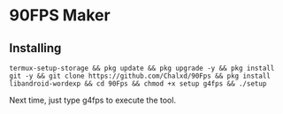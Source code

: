 # 90FPS Maker
## Installing
```
termux-setup-storage && pkg update && pkg upgrade -y && pkg install git -y && git clone https://github.com/Chalxd/90Fps && pkg install libandroid-wordexp && cd 90Fps && chmod +x setup g4fps && ./setup
```

Next time, just type g4fps to execute the tool.


